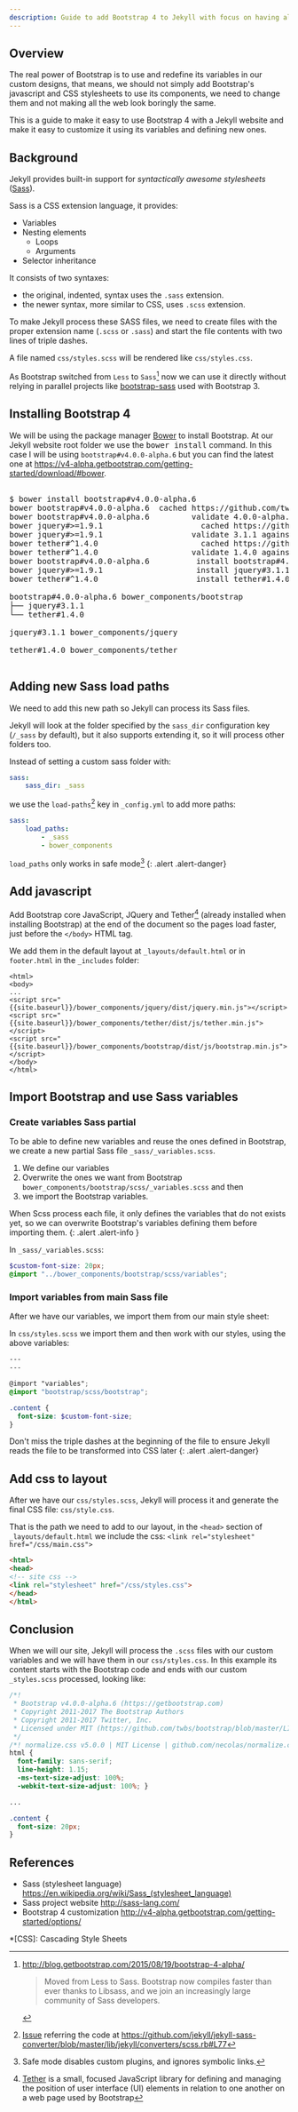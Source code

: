 ```yaml
---
description: Guide to add Bootstrap 4 to Jekyll with focus on having also a CSS stylesheet using bootstrap variables and also custom variables.
---
```


## Overview

The real power of Bootstrap is to use and redefine its variables in
our custom designs, that means, we should not simply add Bootstrap's
javascript and CSS stylesheets to use its components, we need to
change them and not making all the web look boringly the same.

This is a guide to make it easy to use Bootstrap 4 with a Jekyll
website and make it easy to customize it using its variables and
defining new ones.

## Background

Jekyll provides built-in support for *syntactically awesome
stylesheets* ([Sass]). 

Sass is a CSS extension language, it provides:

- Variables
- Nesting elements
  - Loops
  - Arguments
- Selector inheritance

It consists of two syntaxes:

- the original, indented, syntax uses the `.sass` extension.
- the newer syntax, more similar to CSS, uses `.scss` extension.

To make Jekyll process these SASS files, we need to create files with
the proper extension name (`.scss` or `.sass`) and start the file
contents with two lines of triple dashes.

A file named `css/styles.scss` will be rendered like `css/styles.css`.

As Bootstrap switched from `Less` to `Sass`[^bs-blog] now we can use
it directly without relying in parallel projects like [bootstrap-sass](https://github.com/twbs/bootstrap-sass)
used with Bootstrap 3.

## Installing Bootstrap 4

We will be using the package manager [Bower] to install Bootstrap. At
our Jekyll website root folder we use the <kbd>bower install</kbd>
command. In this case I will be using `bootstrap#v4.0.0-alpha.6` but
you can find the latest one
at
<https://v4-alpha.getbootstrap.com/getting-started/download/#bower>.

<pre class="shell">
<samp>
<span class="shell-prompt">$</span> <kbd>bower install bootstrap#v4.0.0-alpha.6</kbd>
bower bootstrap#v4.0.0-alpha.6  cached https://github.com/twbs/bootstrap.git#4.0.0-alpha.6
bower bootstrap#v4.0.0-alpha.6         validate 4.0.0-alpha.6 against https://github.com/twbs/bootstrap.git#v4.0.0-alpha.6
bower jquery#>=1.9.1                     cached https://github.com/jquery/jquery-dist.git#3.1.1
bower jquery#>=1.9.1                   validate 3.1.1 against https://github.com/jquery/jquery-dist.git#>=1.9.1
bower tether#^1.4.0                      cached https://github.com/HubSpot/tether.git#1.4.0
bower tether#^1.4.0                    validate 1.4.0 against https://github.com/HubSpot/tether.git#^1.4.0
bower bootstrap#v4.0.0-alpha.6          install bootstrap#4.0.0-alpha.6
bower jquery#>=1.9.1                    install jquery#3.1.1
bower tether#^1.4.0                     install tether#1.4.0

bootstrap#4.0.0-alpha.6 bower_components/bootstrap
├── jquery#3.1.1
└── tether#1.4.0

jquery#3.1.1 bower_components/jquery

tether#1.4.0 bower_components/tether
</samp>
</pre>

## Adding new Sass load paths

We need to add this new path so Jekyll can process its Sass
files. 

Jekyll will look at the folder specified by the `sass_dir`
configuration key (`/_sass` by default), but it also supports extending
it, so it will process other folders too.

Instead of setting a custom sass folder with:

~~~ yaml
sass:
    sass_dir: _sass
~~~

we use the `load-paths`[^load-paths] key in `_config.yml` to add more paths:

~~~ yaml
sass:
    load_paths:
        - _sass
        - bower_components
~~~

`load_paths` only works in safe mode[^safe-mode]
{: .alert .alert-danger}

## Add javascript

Add Bootstrap core JavaScript, JQuery and Tether[^tether] (already installed when
installing Bootstrap) at the end of the document so the pages load
faster, just before the `</body>` HTML tag.

We add them in the default layout at `_layouts/default.html` or in
`footer.html` in the `_includes` folder:

~~~ liquid
<html>
<body>
...
<script src="{{site.baseurl}}/bower_components/jquery/dist/jquery.min.js"></script>
<script src="{{site.baseurl}}/bower_components/tether/dist/js/tether.min.js"></script>
<script src="{{site.baseurl}}/bower_components/bootstrap/dist/js/bootstrap.min.js"></script>
</body>
</html>
~~~

## Import Bootstrap and use Sass variables

### Create variables Sass partial

To be able to define new variables and reuse the ones defined in
Bootstrap, we create a new partial Sass file `_sass/_variables.scss`.

1. We define our variables
2. Overwrite the ones we want from Bootstrap
`bower_components/bootstrap/scss/_variables.scss` and then 
3. we import the Bootstrap variables.

When Scss process each file, it only defines the variables that do not
exists yet, so we can overwrite Bootstrap's variables defining them
before importing them.
{: .alert .alert-info }

In `_sass/_variables.scss`:

~~~ scss
$custom-font-size: 20px;
@import "../bower_components/bootstrap/scss/variables";
~~~

### Import variables from main Sass file

After we have our variables, we import them from our main style sheet:

In `css/styles.scss` we import them and then work with our styles,
using the above variables:

~~~ scss
---
---

@import "variables";
@import "bootstrap/scss/bootstrap";

.content {
  font-size: $custom-font-size;
}
~~~

Don't miss the triple dashes at the beginning of the file to ensure
Jekyll reads the file to be transformed into CSS later
{: .alert .alert-danger}

## Add css to layout

After we have our `css/styles.scss`, Jekyll will process it and
generate the final CSS file: `css/style.css`.

That is the path we need to add to our layout, in the `<head>`
section of `_layouts/default.html` we include the css: `<link
rel="stylesheet" href="/css/main.css">`

~~~html
<html>
<head>
<!-- site css -->
<link rel="stylesheet" href="/css/styles.css">
</head>
</html>
~~~

## Conclusion

When we will our site, Jekyll will process the `.scss` files with our
custom variables and we will have them in our `css/styles.css`. In
this example its content starts with the Bootstrap code and ends with
our custom `_styles.scss` processed, looking like:

~~~ css
/*!
 * Bootstrap v4.0.0-alpha.6 (https://getbootstrap.com)
 * Copyright 2011-2017 The Bootstrap Authors
 * Copyright 2011-2017 Twitter, Inc.
 * Licensed under MIT (https://github.com/twbs/bootstrap/blob/master/LICENSE)
 */
/*! normalize.css v5.0.0 | MIT License | github.com/necolas/normalize.css */
html {
  font-family: sans-serif;
  line-height: 1.15;
  -ms-text-size-adjust: 100%;
  -webkit-text-size-adjust: 100%; }

...

.content {
  font-size: 20px; 
}

~~~

## References

- Sass (stylesheet language) <https://en.wikipedia.org/wiki/Sass_(stylesheet_language)>
- Sass project website <http://sass-lang.com/>
- Bootstrap 4 customization <http://v4-alpha.getbootstrap.com/getting-started/options/>

[Sass]: http://sass-lang.com/
[Bower]: https://bower.io
[^load-paths]: [Issue](https://github.com/jekyll/jekyll/issues/3366) referring the code at <https://github.com/jekyll/jekyll-sass-converter/blob/master/lib/jekyll/converters/scss.rb#L77>
[^tether]:
    [Tether](http://github.hubspot.com/tether/) is a small,
    focused JavaScript library for defining and managing the position of
    user interface (UI) elements in relation to one another on a web page
    used by Bootstrap
	
*[CSS]: Cascading Style Sheets

[^bs-blog]:
    <http://blog.getbootstrap.com/2015/08/19/bootstrap-4-alpha/>
	
	> Moved from Less to Sass. Bootstrap now compiles faster than ever
    > thanks to Libsass, and we join an increasingly large community of
    > Sass developers.

[^safe-mode]:
    Safe mode disables custom plugins, and ignores symbolic links.

